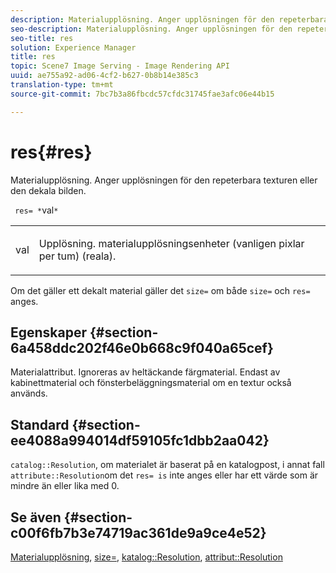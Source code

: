 ```yaml
---
description: Materialupplösning. Anger upplösningen för den repeterbara texturen eller den dekala bilden.
seo-description: Materialupplösning. Anger upplösningen för den repeterbara texturen eller den dekala bilden.
seo-title: res
solution: Experience Manager
title: res
topic: Scene7 Image Serving - Image Rendering API
uuid: ae755a92-ad06-4cf2-b627-0b8b14e385c3
translation-type: tm+mt
source-git-commit: 7bc7b3a86fbcdc57cfdc31745fae3afc06e44b15

---
```



# res{#res}

Materialupplösning. Anger upplösningen för den repeterbara texturen eller den dekala bilden.

` res= *`val`*`

<table id="simpletable_2004B804D46E43C090E59BBFF8144598"> 
 <tr class="strow"> 
  <td class="stentry"> <p> <span class="varname"> val </span> </p> </td> 
  <td class="stentry"> <p>Upplösning. materialupplösningsenheter (vanligen pixlar per tum) (reala). </p> </td> 
 </tr> 
</table>

Om det gäller ett dekalt material gäller det `size=` om både `size=` och `res=` anges.

## Egenskaper {#section-6a458ddc202f46e0b668c9f040a65cef}

Materialattribut. Ignoreras av heltäckande färgmaterial. Endast av kabinettmaterial och fönsterbeläggningsmaterial om en textur också används.

## Standard {#section-ee4088a994014df59105fc1dbb2aa042}

`catalog::Resolution`, om materialet är baserat på en katalogpost, i annat fall `attribute::Resolution`om det `res= is` inte anges eller har ett värde som är mindre än eller lika med 0.

## Se även {#section-c00f6fb7b3e74719ac361de9a9ce4e52}

[Materialupplösning](../../../../../ir-api/http-protocol/image-rendering-api-ref/c-ir-http-protocol-ref/c-ir-http-protocol-syntax-and-features/c-ir-vignettes/c-ir-material-resolution.md#concept-f60103c64e324e2cae78bd76dfb4de8b), [size=](../../../../../ir-api/http-protocol/image-rendering-api-ref/c-ir-http-protocol-ref/c-ir-http-protocol-command-reference/r-ir-http-size.md#reference-1220d6fbcde4479aba91de7adacdc988), [katalog::Resolution](../../../../../ir-api/material-cat/image-rendering-api-ref/c-ir-material-catalog/c-ir-material-data-reference/r-ir-resolution-dataref.md#reference-6a2d64c2d72b438fade58a3391569da7), [attribut::Resolution](../../../../../ir-api/material-cat/image-rendering-api-ref/c-ir-material-catalog/c-ir-attributes-reference/r-ir-resolution.md#reference-09fe14e6bfbf4db6b7f4369fffecc806)
